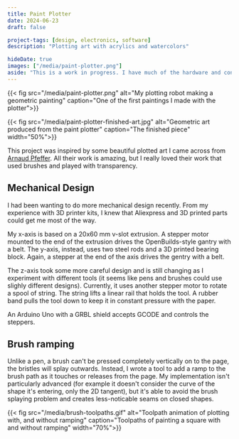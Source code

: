 ```yaml
---
title: Paint Plotter
date: 2024-06-23
draft: false

project-tags: [design, electronics, software]
description: "Plotting art with acrylics and watercolors"

hideDate: true
images: ["/media/paint-plotter.png"]
aside: "This is a work in progress. I have much of the hardware and control software done and am now getting my feet wet with generative art."
---
```


{{< fig src="/media/paint-plotter.png" alt="My plotting robot making a geometric painting" caption="One of the first paintings I made with the plotter">}}

{{< fig src="/media/paint-plotter-finished-art.jpg" alt="Geometric art produced from the paint plotter" caption="The finished piece" width="50%">}}


This project was inspired by some beautiful plotted art I came across from [Arnaud Pfeffer](https://x.com/arnaudpfef/). All their work is amazing, but I really loved their work that used brushes and played with transparency.

## Mechanical Design

I had been wanting to do more mechanical design recently. From my experience with 3D printer kits, I knew that Aliexpress and 3D printed parts could get me most of the way.

My x-axis is based on a 20x60 mm v-slot extrusion. A stepper motor mounted to the end of the extrusion drives the OpenBuilds-style gantry with a belt. The y-axis, instead, uses two steel rods and a 3D printed bearing block. Again, a stepper at the end of the axis drives the gentry with a belt.

The z-axis took some more careful design and is still changing as I experiment with different tools (it seems like pens and brushes could use slighly different designs). Currently, it uses another stepper motor to rotate a spool of string. The string lifts a linear rail that holds the tool. A rubber band pulls the tool down to keep it in constant pressure with the paper.

An Arduino Uno with a GRBL shield accepts GCODE and controls the steppers.

## Brush ramping

Unlike a pen, a brush can't be pressed completely vertically on to the page, the bristles will splay outwards. Instead, I wrote a tool to add a ramp to the brush path as it touches or releases from the page. My implementation isn't particularly advanced (for example it doesn't consider the curve of the shape it's entering, only the 2D tangent), but it's able to avoid the brush splaying problem and creates less-noticable seams on closed shapes.

{{< fig src="/media/brush-toolpaths.gif" alt="Toolpath animation of plotting with, and without ramping" caption="Toolpaths of painting a square with and without ramping" width="70%">}}
